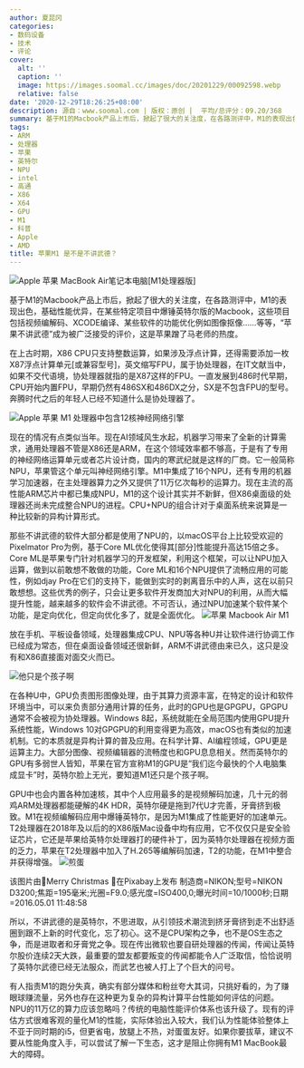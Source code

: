 ```yaml
---
author: 夏昆冈
categories:
- 数码设备
- 技术
- 评论
cover:
  alt: ''
  caption: ''
  image: https://images.soomal.cc/images/doc/20201229/00092598.webp
  relative: false
date: '2020-12-29T18:26:25+08:00'
description: 源自：www.soomal.com | 版权：原创 |  平均/总评分：09.20/368
summary: 基于M1的Macbook产品上市后，掀起了很大的关注度，在各路测评中，M1的表现出色，基础性能优异，在某些特定项目中爆锤英特尔版的Macbook，这些项目包括视频编解码、XCODE编译、某些软件的功能优化例如图像抠像……等等，“苹果不讲武德”成为被广泛接受的评价，这是苹果蹭了马老师的热度
tags:
- ARM
- 处理器
- 苹果
- 英特尔
- NPU
- intel
- 高通
- X86
- X64
- GPU
- M1
- 科普
- Apple
- AMD
title: 苹果M1 是不是不讲武德？
---
```


![Apple 苹果 MacBook Air笔记本电脑[M1处理器版]](https://images.soomal.cc/images/doc/20201118/00091990.webp)



基于M1的Macbook产品上市后，掀起了很大的关注度，在各路测评中，M1的表现出色，基础性能优异，在某些特定项目中爆锤英特尔版的Macbook，这些项目包括视频编解码、XCODE编译、某些软件的功能优化例如图像抠像……等等，“苹果不讲武德”成为被广泛接受的评价，这是苹果蹭了马老师的热度。

在上古时期，X86 CPU只支持整数运算，如果涉及浮点计算，还得需要添加一枚X87浮点计算单元[或兼容型号]，英文缩写FPU，属于协处理器，在IT文献当中，如果不交代语境，协处理器就指的是X87这样的FPU。一直发展到486时代早期，CPU开始内置FPU，早期仍然有486SX和486DX之分，SX是不包含FPU的型号。奔腾时代之后的年轻人已经不知道什么是协处理器了。

![Apple 苹果 M1 处理器中包含12核神经网络引擎](https://images.soomal.cc/images/doc/20201221/00092433.webp)




现在的情况有点类似当年。现在AI领域风生水起，机器学习带来了全新的计算需求，通用处理器不管是X86还是ARM，在这个领域效率都不够高，于是有了专用的神经网络运算单元或者芯片设计商，国内的寒武纪就是这样的厂商。它一般简称NPU，苹果管这个单元叫神经网络引擎。M1中集成了16个NPU，还有专用的机器学习加速器，在主处理器算力之外又提供了11万亿次每秒的运算力。现在主流的高性能ARM芯片中都已集成NPU，M1的这个设计其实并不新鲜，但X86桌面级的处理器还尚未完成整合NPU的进程。CPU+NPU的组合计对于桌面系统来说算是一种比较新的异构计算形式。

那些不讲武德的软件大部分都是使用了NPU的，以macOS平台上比较受欢迎的Pixelmator Pro为例，基于Core ML优化使得其[部分]性能提升高达15倍之多。Core ML是苹果专门针对机器学习的开发框架，利用这个框架，可以让NPU加入运算，做到以前敢想不敢做的功能，Core ML和16个NPU提供了流畅应用的可能性，例如djay Pro在它们的支持下，能做到实时的剥离音乐中的人声，这在以前只敢想想。这些优秀的例子，只会让更多软件开发商加大对NPU的利用，从而大幅提升性能，越来越多的软件会不讲武德。不可否认，通过NPU加速某个软件某个功能，是定向优化，但定向优化多了，就是全面优化。
![苹果 Macbook Air M1](https://images.soomal.cc/images/doc/20201229/00092598.webp)




放在手机、平板设备领域，处理器集成CPU、NPU等各种U并让软件进行协调工作已经成为常态，但在桌面设备领域还很新鲜，ARM不讲武德由来已久，这只是没有和X86直接面对面交火而已。

![他只是个孩子啊](https://images.soomal.cc/images/doc/20201229/00092599_01.webp)




在各种U中，GPU负责图形图像处理，由于其算力资源丰富，在特定的设计和软件环境当中，可以来负责部分通用计算的任务，此时的GPU也是GPGPU，GPGPU通常不会被视为协处理器。Windows 8起，系统就能在全局范围内使用GPU提升系统性能，Windows 10对GPGPU的利用变得更为高效，macOS也有类似的加速机制。它的本质就是异构计算的普及应用。在科学计算、AI编程领域，GPU更是运算主力。大部分图像、视频编辑器的流畅度也和GPU息息相关。然而英特尔的GPU有多弱世人皆知，苹果在官方宣称M1的GPU是“我们迄今最快的个人电脑集成显卡”时，英特尔脸上无光，要知道M1还只是个孩子啊。

GPU中也会内置各种加速核，其中个人应用最多的是视频解码加速，几十元的弱鸡ARM处理器都能硬解的4K HDR，英特尔硬是拖到7代U才完善，牙膏挤到极致。M1在视频编解码应用中爆锤英特尔，是因为M1集成了性能更好的加速单元。T2处理器在2018年及以后的的X86版Mac设备中均有应用，它不仅仅只是安全验证芯片，它还是苹果给英特尔处理器打的硬件补丁，因为英特尔处理器在视频方面的乏力，苹果在T2处理器中加入了H.265等编解码加速，T2的功能，在M1中整合并获得增强。
![煎蛋](https://images.soomal.cc/images/doc/20201229/00092597_01.webp)

该图片由🎄Merry Christmas 🎄在Pixabay上发布 制造商=NIKON;型号=NIKON D3200;焦距=195毫米;光圈=F9.0;感光度=ISO400,0;曝光时间=10/1000秒;日期=2016.05.01 11:48:58


所以，不讲武德的是英特尔，不思进取，从引领技术潮流到挤牙膏挤到走不出舒适圈到跟不上新的时代变化，忘了初心。这不是CPU架构之争，也不是OS生态之争，而是进取者和牙膏党之争。现在传出微软也要自研处理器的传闻，传闻让英特尔股价连续2天大跌，最重要的盟友都要叛变的传闻都能令人广泛取信，恰恰说明了英特尔武德已经无法服众，而武艺也被人打上了个巨大的问号。

有人指责M1的跑分失真，确实有部分媒体和粉丝夸大其词，只挑好看的，为了赚眼球赚流量，另外也存在这种更为复杂的异构计算平台性能如何评估的问题。NPU的11万亿的算力应该忽略吗？传统的电脑性能评价体系也该升级了。现有的评估方式很难客观的量化M1的性能，实际体验出入较大，我们认为性能体验整体上不亚于同时期的i5，但更省电，放腿上不热，对蛋蛋友好。如果你要拔草，建议不要从性能角度入手，可以尝试了解一下生态，这才是阻止你拥有M1 MacBook最大的障碍。